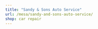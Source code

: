 ```yaml
---
title: "Sandy & Sons Auto Service"
url: /mesa/sandy-and-sons-auto-service/
shop: car repair
---
```

